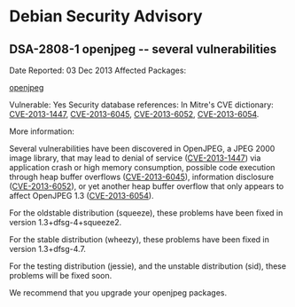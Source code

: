 
Debian Security Advisory
========================


DSA-2808-1 openjpeg -- several vulnerabilities
----------------------------------------------



Date Reported:
03 Dec 2013
Affected Packages:

[openjpeg](https://packages.debian.org/src:openjpeg)

Vulnerable:
Yes
Security database references:
In Mitre's CVE dictionary: [CVE-2013-1447](https://security-tracker.debian.org/tracker/CVE-2013-1447), [CVE-2013-6045](https://security-tracker.debian.org/tracker/CVE-2013-6045), [CVE-2013-6052](https://security-tracker.debian.org/tracker/CVE-2013-6052), [CVE-2013-6054](https://security-tracker.debian.org/tracker/CVE-2013-6054).  

More information:

Several vulnerabilities have been discovered in OpenJPEG, a JPEG 2000
image library, that may lead to denial of service ([CVE-2013-1447](https://security-tracker.debian.org/tracker/CVE-2013-1447)) via
application crash or high memory consumption, possible code execution
through heap buffer overflows ([CVE-2013-6045](https://security-tracker.debian.org/tracker/CVE-2013-6045)), information disclosure
([CVE-2013-6052](https://security-tracker.debian.org/tracker/CVE-2013-6052)), or yet another heap buffer overflow that only appears
to affect OpenJPEG 1.3 ([CVE-2013-6054](https://security-tracker.debian.org/tracker/CVE-2013-6054)).


For the oldstable distribution (squeeze), these problems have been fixed in
version 1.3+dfsg-4+squeeze2.


For the stable distribution (wheezy), these problems have been fixed in
version 1.3+dfsg-4.7.


For the testing distribution (jessie), and the unstable distribution (sid),
these problems will be fixed soon.


We recommend that you upgrade your openjpeg packages.





